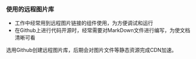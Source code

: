 ### 使用的远程图片库

- 工作中经常用到远程图片链接的组件使用，为方便调试和运行
- 在Github上进行代码开源时，经常需要对MarkDown文件进行编写，为使文档清晰可看



选用Github创建远程图片库，后期会对图片文件等静态资源完成CDN加速。